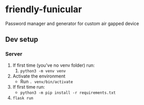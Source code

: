 # friendly-funicular
Password manager and generator for custom air gapped device

## Dev setup 
### Server
1. If first time (you've no venv folder) run:
    1. `python3 -m venv venv`
1. Activate the environment
    - Run `. venv/bin/activate`
1. If first time run:
    - `python3 -m pip install -r requirements.txt` 
1. `flask run`